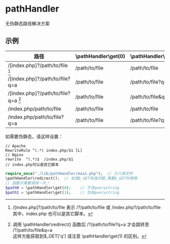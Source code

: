 # pathHandler

无伪静态路径解决方案

## 示例

| 路径                                | \pathHandler\get(0) | \pathHandler\get(1) |
| ----------------------------------- | ------------------- | ------------------- |
| /[index.php]?/path/to/file [^1]     | /path/to/file       | /path/to/file       |
| /[index.php]?/path/to/file?q=a      | /path/to/file       | /path/to/file?q=a   |
| /[index.php]?/path/to/file?q=a [^2] | /path/to/file       | /path/to/file&q=a   |
| /index.php/path/to/file             | /path/to/file       | /path/to/file       |
| /index.php/path/to/file?q=a         | /path/to/file       | /path/to/file?q=a   |

[^1]:
    /[index.php]?/path/to/file 表示 /?/path/to/file 或 /index.php?/path/to/file  
    其中，index.php 也可以是其它脚本。

[^2]:
    调用 \pathHandler\redirect() 函数后 /?/path/to/file?q=a 才会跳转至 /?/path/to/file&q=a  
    这样方能获取到$\_GET['q']
    请注意 \pathHandler\get(1) 的区别。

如需要伪静态，请这样设置：

```
// Apache
RewriteRule ^(.*) index.php/$1 [L]
// Nginx
rewrite  ^(.*)$  /index.php/$1
// index.php可以是其它脚本
```

```php
require_once("./lib/pathHandler/main.php");  // 引入库文件
\pathHandler\redirect();  // 处理$_GET失效问题,需要$_GET时使用
// 函数只需要调用一次！
$path0 = \pathHandler\get(0);    // 不含querystring
$path1 = \pathHandler\get(1);    // 包括querystring
```
